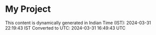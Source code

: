 # My Project

This content is dynamically generated in Indian Time (IST): 2024-03-31 22:19:43 IST
Converted to UTC: 2024-03-31 16:49:43 UTC
